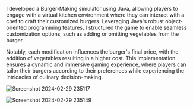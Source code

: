 I developed a Burger-Making simulator using Java, allowing players to engage with a virtual kitchen environment where they can interact with a chef to craft their customized burgers. Leveraging Java's robust object-oriented programming features, I structured the game to enable seamless customization options, such as adding or omitting vegetables from the burger. 

Notably, each modification influences the burger's final price, with the addition of vegetables resulting in a higher cost. This implementation ensures a dynamic and immersive gaming experience, where players can tailor their burgers according to their preferences while experiencing the intricacies of culinary decision-making.

![Screenshot 2024-02-29 235117](https://github.com/buunny98/burgerMakingSimulator/assets/48531305/74d906f3-32e2-4f2e-8b8d-57ba03148259)

![Screenshot 2024-02-29 235149](https://github.com/buunny98/burgerMakingSimulator/assets/48531305/fa46cb93-e20e-4bc2-9ee7-5cc44aa5c88b)
